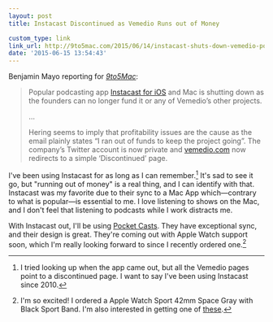 ```yaml
---
layout: post
title: Instacast Discontinued as Vemedio Runs out of Money

custom_type: link
link_url: http://9to5mac.com/2015/06/14/instacast-shuts-down-vemedio-podcast-app/
date: '2015-06-15 13:54:43'
---
```

Benjamin Mayo reporting for *[9to5Mac](http://9to5mac.com/2015/06/14/instacast-shuts-down-vemedio-podcast-app/)*:

> Popular podcasting app [Instacast for iOS](https://itunes.apple.com/us/app/id577056377?mt=8) and Mac is shutting down as the founders can no longer fund it or any of Vemedio’s other projects.
>
> …
>
> Hering seems to imply that profitability issues are the cause as the email plainly states “I ran out of funds to keep the project going”. The company’s Twitter account is now private and [vemedio.com](http://vemedio.com) now redirects to a simple ‘Discontinued’ page.

I've been using Instacast for as long as I can remember.[^1] It's sad to see it go, but "running out of money" is a real thing, and I can identify with that. Instacast was my favorite due to their sync to a Mac App  which—contrary to what is popular—is essential to me. I love listening to shows on the Mac, and I don't feel that listening to podcasts while I work distracts me.

With Instacast out, I'll be using [Pocket Casts](http://www.shiftyjelly.com/pocketcasts). They have exceptional sync, and their design is great. They're coming out with Apple Watch support soon, which I'm really looking forward to since I recently ordered one.[^2]

[^1]: I tried looking up when the app came out, but all the Vemedio pages point to a discontinued page. I want to say I've been using Instacast since 2010.

[^2]: I'm so excited! I ordered a Apple Watch Sport 42mm Space Gray with Black Sport Band. I'm also interested in getting one of [these](http://www.monoweardesign.com/shop/leather-dark-brown).

